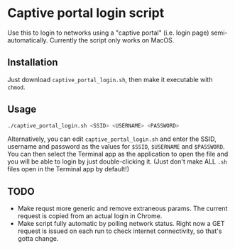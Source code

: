 # Captive portal login script

Use this to login to networks using a "captive portal" (i.e. login page) semi-automatically. Currently the script only works on MacOS.


## Installation

Just download `captive_portal_login.sh`, then make it executable with `chmod`.


## Usage

```bash
./captive_portal_login.sh <SSID> <USERNAME> <PASSWORD>
```

Alternatively, you can edit `captive_portal_login.sh` and enter the SSID, username and password as the values for `$SSID`, `$USERNAME` and `$PASSWORD`. You can then select the Terminal app as the application to open the file and you will be able to login by just double-clicking it. (Just don't make ALL `.sh` files open in the Terminal app by default!)


## TODO

- Make requst more generic and remove extraneous params. The current request is copied from an actual login in Chrome.
- Make script fully automatic by polling network status. Right now a GET request is issued on each run to check internet connectivity, so that's gotta change.


